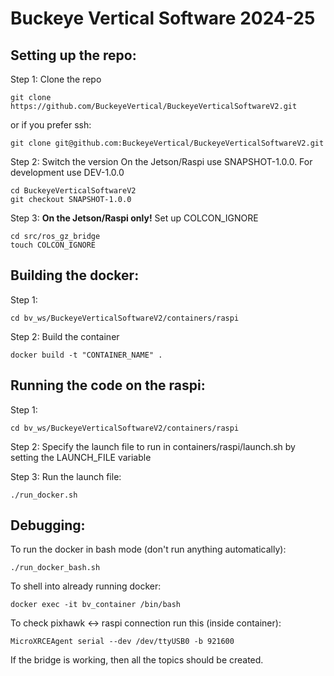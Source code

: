 # Buckeye Vertical Software 2024-25

## Setting up the repo:
Step 1: Clone the repo
```
git clone https://github.com/BuckeyeVertical/BuckeyeVerticalSoftwareV2.git
```
or if you prefer ssh:
```
git clone git@github.com:BuckeyeVertical/BuckeyeVerticalSoftwareV2.git
```

Step 2: Switch the version
On the Jetson/Raspi use SNAPSHOT-1.0.0.
For development use DEV-1.0.0
```
cd BuckeyeVerticalSoftwareV2
git checkout SNAPSHOT-1.0.0
```

Step 3: **On the Jetson/Raspi only!** Set up COLCON_IGNORE
```
cd src/ros_gz_bridge
touch COLCON_IGNORE
```

## Building the docker:
Step 1:
```
cd bv_ws/BuckeyeVerticalSoftwareV2/containers/raspi
```

Step 2: Build the container
```
docker build -t "CONTAINER_NAME" .
```

## Running the code on the raspi:
Step 1:
```
cd bv_ws/BuckeyeVerticalSoftwareV2/containers/raspi
```

Step 2:
Specify the launch file to run in containers/raspi/launch.sh by setting the LAUNCH_FILE variable

Step 3:
Run the launch file:
```
./run_docker.sh
```

## Debugging:
To run the docker in bash mode (don't run anything automatically):
```
./run_docker_bash.sh
```

To shell into already running docker:
```
docker exec -it bv_container /bin/bash
```

To check pixhawk <-> raspi connection run this (inside container):
```
MicroXRCEAgent serial --dev /dev/ttyUSB0 -b 921600
```
If the bridge is working, then all the topics should be created.
